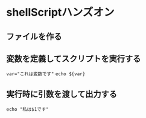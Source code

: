 # shellScriptハンズオン

## ファイルを作る

## 変数を定義してスクリプトを実行する

`var="これは変数です"`
`echo ${var}`

## 実行時に引数を渡して出力する

`echo "私は$1です"`



